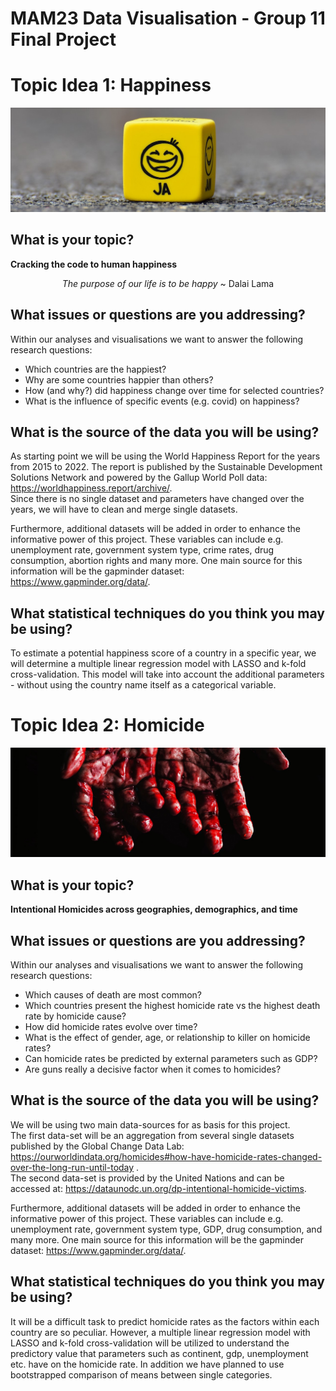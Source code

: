 # MAM23 Data Visualisation - Group 11 Final Project

# Topic Idea 1: Happiness

![smiley](/images/smiley_cube.jpg)

## What is your topic?

**Cracking the code to human happiness**

<p align="center">
<i>The purpose of our life is to be happy</i>
~ Dalai Lama
</p>


## What issues or questions are you addressing?

Within our analyses and visualisations we want to answer the following research questions:
- Which countries are the happiest?
- Why are some countries happier than others?
- How (and why?) did happiness change over time for selected countries?
- What is the influence of specific events (e.g. covid) on happiness?


## What is the source of the data you will be using? 

As starting point we will be using the World Happiness Report for the years from 2015 to 2022.  The report is published by the Sustainable Development Solutions Network and powered by the Gallup World Poll data: https://worldhappiness.report/archive/. \
Since there is no single dataset and parameters have changed over the years, we will have to clean and merge single datasets.

Furthermore, additional datasets will be added in order to enhance the informative power of this project. These variables can include e.g. unemployment rate, government system type, crime rates, drug consumption, abortion rights and many more. One main source for this information will be the gapminder dataset: https://www.gapminder.org/data/.


## What statistical techniques do you think you may be using?

To estimate a potential happiness score of a country in a specific year, we will determine a multiple linear regression model with LASSO and k-fold cross-validation. This model will take into account the additional parameters - without using the country name itself as a categorical variable. 



# Topic Idea 2: Homicide

![killer](/images/homicide.jpg)

## What is your topic?

**Intentional Homicides across geographies, demographics, and time**

## What issues or questions are you addressing?

Within our analyses and visualisations we want to answer the following research questions:
- Which causes of death are most common?
- Which countries present the highest homicide rate vs the highest death rate by homicide cause?
- How did homicide rates evolve over time?
- What is the effect of gender, age, or relationship to killer on homicide rates?
- Can homicide rates be predicted by external parameters such as GDP?
- Are guns really a decisive factor when it comes to homicides?


## What is the source of the data you will be using? 

We will be using two main data-sources for as basis for this project.\
The first data-set will be an aggregation from several single datasets published by the Global Change Data Lab: https://ourworldindata.org/homicides#how-have-homicide-rates-changed-over-the-long-run-until-today .\
The second data-set is provided by the United Nations and can be accessed at: https://dataunodc.un.org/dp-intentional-homicide-victims.

Furthermore, additional datasets will be added in order to enhance the informative power of this project. These variables can include e.g. unemployment rate, government system type, GDP, drug consumption, and many more. One main source for this information will be the gapminder dataset: https://www.gapminder.org/data/.


## What statistical techniques do you think you may be using?

It will be a difficult task to predict homicide rates as the factors within each country are so peculiar. However, a multiple linear regression model with LASSO and k-fold cross-validation will be utilized to understand the predictory value that parameters such as continent, gdp, unemployment etc. have on the homicide rate. In addition we have planned to use bootstrapped comparison of means between single categories. 
